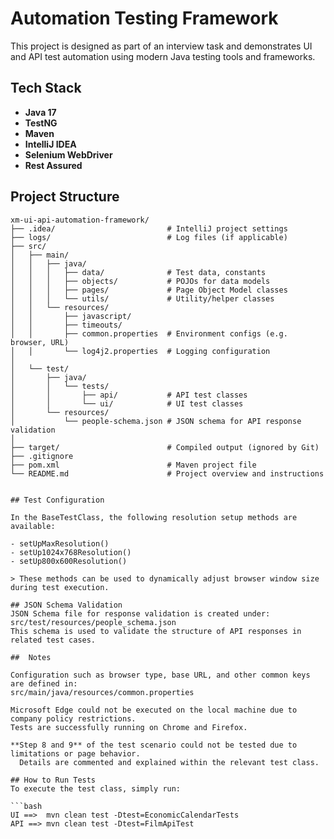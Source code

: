 # Automation Testing Framework

This project is designed as part of an interview task and demonstrates UI and API test automation using modern Java testing tools and frameworks.

## Tech Stack

- **Java 17**
- **TestNG**
- **Maven**
- **IntelliJ IDEA**
- **Selenium WebDriver**
- **Rest Assured**

## Project Structure

```text
xm-ui-api-automation-framework/
├── .idea/                         # IntelliJ project settings
├── logs/                          # Log files (if applicable)
├── src/
│   ├── main/
│   │   ├── java/
│   │   │   ├── data/              # Test data, constants
│   │   │   ├── objects/           # POJOs for data models
│   │   │   ├── pages/             # Page Object Model classes
│   │   │   └── utils/             # Utility/helper classes
│   │   └── resources/
│   │       ├── javascript/
│   │       ├── timeouts/
│   │       ├── common.properties  # Environment configs (e.g. browser, URL)
│   │       └── log4j2.properties  # Logging configuration
│
│   └── test/
│       ├── java/
│       │   └── tests/
│       │       ├── api/           # API test classes
│       │       └── ui/            # UI test classes
│       └── resources/
│           └── people-schema.json # JSON schema for API response validation
│
├── target/                        # Compiled output (ignored by Git)
├── .gitignore
├── pom.xml                        # Maven project file
└── README.md                      # Project overview and instructions


## Test Configuration

In the BaseTestClass, the following resolution setup methods are available:

- setUpMaxResolution()
- setUp1024x768Resolution()
- setUp800x600Resolution()

> These methods can be used to dynamically adjust browser window size during test execution.

## JSON Schema Validation
JSON Schema file for response validation is created under:
src/test/resources/people_schema.json
This schema is used to validate the structure of API responses in related test cases.

##  Notes

Configuration such as browser type, base URL, and other common keys are defined in:  
src/main/java/resources/common.properties

Microsoft Edge could not be executed on the local machine due to company policy restrictions.
Tests are successfully running on Chrome and Firefox.

**Step 8 and 9** of the test scenario could not be tested due to limitations or page behavior.
  Details are commented and explained within the relevant test class.

## How to Run Tests
To execute the test class, simply run:

```bash
UI ==>  mvn clean test -Dtest=EconomicCalendarTests
API ==> mvn clean test -Dtest=FilmApiTest
